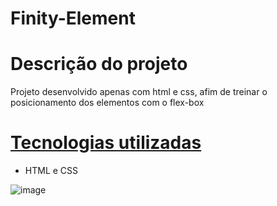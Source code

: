 # Finity-Element
# Descrição do projeto
Projeto desenvolvido apenas com html e css, afim de treinar  o posicionamento dos elementos com o flex-box
# [Tecnologias utilizadas](#tecnologias)
* <p> HTML e CSS </p>

![image](https://user-images.githubusercontent.com/99925589/191527988-2c0f98a6-d0a5-425c-8b26-9e71174b0229.png)
